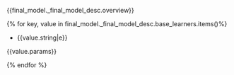 {{final_model._final_model_desc.overview}}

{% for key, value in final_model._final_model_desc.base_learners.items()%}

- {{value.string|e}}

{{value.params}}

{% endfor %}